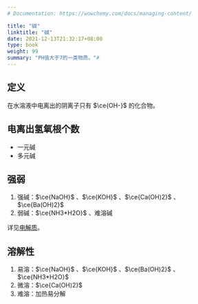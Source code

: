 ```yaml
---
# Documentation: https://wowchemy.com/docs/managing-content/

title: "碱"
linktitle: "碱"
date: 2021-12-13T21:32:17+08:00
type: book
weight: 99
summary: "PH值大于7的一类物质。"#
---
```


## 定义

在水溶液中电离出的阴离子只有 $\ce{OH-}$ 的化合物。

## 电离出氢氧根个数

- 一元碱
- 多元碱

## 强弱

1. 强碱：$\ce{NaOH}$ 、$\ce{KOH}$ 、$\ce{Ca(OH)2}$ 、$\ce{Ba(OH)2}$
2. 弱碱：$\ce{NH3*H2O}$ 、难溶碱

详见[电解质](./电解质/)。

## 溶解性

1. 易溶：$\ce{NaOH}$ 、$\ce{KOH}$ 、$\ce{Ba(OH)2}$ 、$\ce{NH3*H2O}$
2. 微溶：$\ce{Ca(OH)2}$
3. 难溶：加热易分解